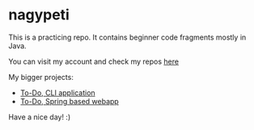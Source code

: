 # nagypeti

This is a practicing repo. It contains beginner code fragments mostly in Java.

You can visit my account and check my repos [here](https://github.com/nagypeti?tab=repositories "Peti22 repos") 

My bigger projects:

 - [To-Do, CLI application](https://github.com/nagypeti/todo-app)
 - [To-Do, Spring based webapp](https://github.com/nagypeti/)

Have a nice day! :)
